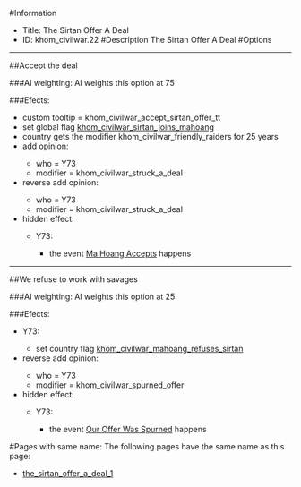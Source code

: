 #Information
 - Title: The Sirtan Offer A Deal
 - ID: khom_civilwar.22
#Description
The Sirtan Offer A Deal
#Options

___
##Accept the deal

###AI weighting:
AI weights this option at 75


###Efects:<ul><li>custom tooltip = khom_civilwar_accept_sirtan_offer_tt</li><li>set global flag [khom_civilwar_sirtan_joins_mahoang](../flags/khom_civilwar_sirtan_joins_mahoang.md)</li><li>country gets the modifier khom_civilwar_friendly_raiders for 25 years</li><li>add opinion:</li><ul><li>who = Y73</li><li>modifier = khom_civilwar_struck_a_deal</li></ul><li>reverse add opinion:</li><ul><li>who = Y73</li><li>modifier = khom_civilwar_struck_a_deal</li></ul><li>hidden effect:</li><ul><li>Y73:</li><ul><li>the event [Ma Hoang Accepts](../events/ma_hoang_accepts.md) happens</li></ul></ul></ul>

___
##We refuse to work with savages

###AI weighting:
AI weights this option at 25


###Efects:<ul><li>Y73:</li><ul><li>set country flag [khom_civilwar_mahoang_refuses_sirtan](../flags/khom_civilwar_mahoang_refuses_sirtan.md)</li></ul><li>reverse add opinion:</li><ul><li>who = Y73</li><li>modifier = khom_civilwar_spurned_offer</li></ul><li>hidden effect:</li><ul><li>Y73:</li><ul><li>the event [Our Offer Was Spurned](../events/our_offer_was_spurned.md) happens</li></ul></ul></ul>


#Pages with same name:
The following pages have the same name as this page:
 - [the_sirtan_offer_a_deal_1](the_sirtan_offer_a_deal_1.md)
